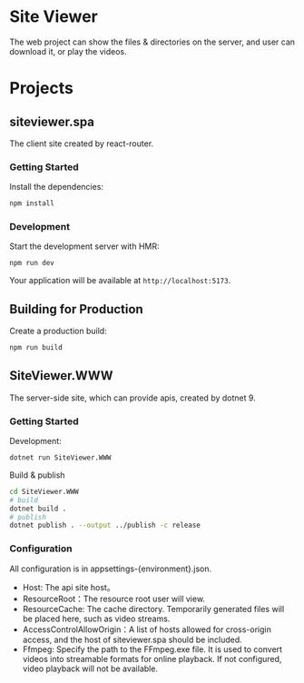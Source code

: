 # Site Viewer
The web project can show the files &amp; directories on the server, and user can download it, or play the videos.

# Projects
## siteviewer.spa
The client site created by react-router.
### Getting Started
Install the dependencies:

```bash
npm install
```

### Development

Start the development server with HMR:

```bash
npm run dev
```

Your application will be available at `http://localhost:5173`.

## Building for Production

Create a production build:

```bash
npm run build
```
  
## SiteViewer.WWW
The server-side site, which can provide apis, created by dotnet 9.

### Getting Started

Development:
```bash
dotnet run SiteViewer.WWW
```
Build & publish 
```bash
cd SiteViewer.WWW
# build
dotnet build .
# publish
dotnet publish . --output ../publish -c release
```
### Configuration
All configuration is in appsettings-{environment}.json.

- Host: The api site host。
- ResourceRoot：The resource root user will view.
- ResourceCache: The cache directory. Temporarily generated files will be placed here, such as video streams.
- AccessControlAllowOrigin：A list of hosts allowed for cross-origin access, and the host of siteviewer.spa should be included.
- Ffmpeg: Specify the path to the FFmpeg.exe file. It is used to convert videos into streamable formats for online playback. If not configured, video playback will not be available.



